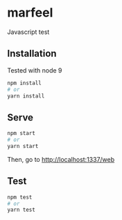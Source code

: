 # marfeel
Javascript test

## Installation

Tested with node 9

```bash
npm install
# or
yarn install
```

## Serve

```bash
npm start
# or
yarn start
```

Then, go to [http://localhost:1337/web](http://localhost:1337/web)

## Test

```bash
npm test
# or
yarn test
